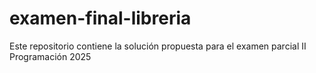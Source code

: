 # examen-final-libreria
Este repositorio contiene la solución propuesta para el examen parcial II Programación 2025
